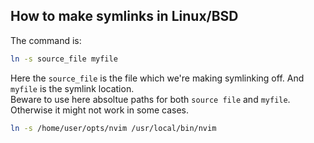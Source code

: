 ## How to make symlinks in Linux/BSD 

The command is:
```bash
ln -s source_file myfile
```

Here the `source_file` is the file which we're making symlinking off. And `myfile` is the symlink location.  
Beware to use here absoltue paths for both `source file` and `myfile`. Otherwise it might not work in some cases.
```bash
ln -s /home/user/opts/nvim /usr/local/bin/nvim
```

